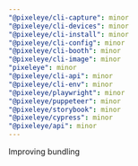 ```yaml
---
"@pixeleye/cli-capture": minor
"@pixeleye/cli-devices": minor
"@pixeleye/cli-install": minor
"@pixeleye/cli-config": minor
"@pixeleye/cli-booth": minor
"@pixeleye/cli-image": minor
"pixeleye": minor
"@pixeleye/cli-api": minor
"@pixeleye/cli-env": minor
"@pixeleye/playwright": minor
"@pixeleye/puppeteer": minor
"@pixeleye/storybook": minor
"@pixeleye/cypress": minor
"@pixeleye/api": minor
---
```


Improving bundling
